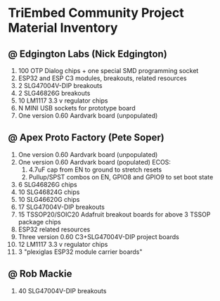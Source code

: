 # TriEmbed Community Project Material Inventory
## @ Edgington Labs (Nick Edgington)
1. 100 OTP Dialog chips + one special SMD programming socket
2. ESP32 and ESP C3 modules, breakouts, related resources
3. 2 SLG47004V-DIP breakouts
4. 2 SLG46826G breakouts
5. 10 LM1117 3.3 v regulator chips
6. N MINI USB sockets for prototype board
7. One version 0.60 Aardvark board (unpopulated)
## @ Apex Proto Factory (Pete Soper)
1. One version 0.60 Aardvark board (unpopulated)
2. One version 0.60 Aardvark board (populated) ECOS:
    1. 4.7uF cap from EN to ground to stretch resets
    2. Pullup/SPST combos on EN, GPIO8 and GPIO9 to set boot state
3. 6 SLG46826G chips
4. 10 SLG46824G chips
5. 10 SLG46620G chips
6. 17 SLG47004V-DIP breakouts
7. 15 TSSOP20/SOIC20 Adafruit breakout boards for above 3 TSSOP package chips
8. ESP32 related resources
9. Three version 0.60 C3+SLG47004V-DIP project boards
10. 12 LM1117 3.3 v regulator chips
11. 3 "plexiglas ESP32 module carrier boards"
## @ Rob Mackie
1. 40 SLG47004V-DIP breakouts
